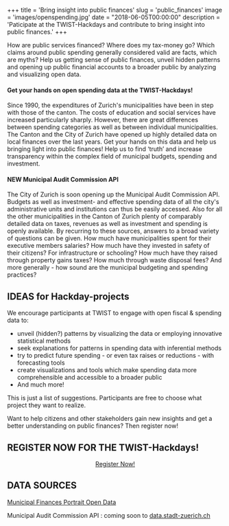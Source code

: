﻿+++
title = 'Bring insight into public finances'
slug = 'public_finances'
image = 'images/openspending.jpg'
date = "2018-06-05T00:00:00"
description = 'Paticipate at the TWIST-Hackdays and contribute to bring insight into public finances.'
+++

How are public services financed? Where does my tax-money go? Which claims around public spending generally considered valid are facts, which are myths? Help us getting sense of public finances, unveil hidden patterns and opening up public financial accounts to a broader public by analyzing and visualizing open data.

#### Get your hands on open spending data at the TWIST-Hackdays!

Since 1990, the expenditures of Zurich's municipalities have been in step with those of the canton. The costs of education and social services have increased particularly sharply. 
However, there are great differences between spending categories as well as between individual municipalities. The Canton and the City of Zurich have opened up highly detailed data on local finances over the last years. 
Get your hands on this data and help us bringing light into public finances! Help us to find ‘truth’ and increase transparency within the complex field of municipal budgets, spending and investment.

#### NEW Municipal Audit Commission API

The City of Zurich is soon opening up the Municipal Audit Commission API. Budgets as well as investment- and effective spending data of all the city's administrative units and institutions can thus be easily accessed. 
Also for all the other municipalities in the Canton of Zurich plenty of comparably detailed data on taxes, revenues as well as investment and spending is openly available. 
By recurring to these sources, answers to a broad variety of questions can be given. 
How much have municipalities spent for their executive members salaries? 
How much have they invested in safety of their citizens? For infrastructure or schooling? How much have they raised through property gains taxes? How much through waste disposal fees? And more generally - how sound are the municipal budgeting and spending practices?

## IDEAS for Hackday-projects

We encourage participants at TWIST to engage with open fiscal & spending data to:
      
- unveil (hidden?) patterns by visualizing the data or employing innovative statistical methods
- seek explanations for patterns in spending data with inferential methods 
- try to predict future spending - or even tax raises or reductions - with forecasting tools
- create visualizations and tools which make spending data more comprehensible and accessible to a broader public 
- And much more!

This is just a list of suggestions. Participants are free to choose what project they want to realize.

Want to help citizens and other stakeholders gain new insights and get a better understanding on public finances? Then register now!

## REGISTER NOW FOR THE TWIST-Hackdays!

<center><a target="_blank" href="https://www.eventbrite.de/e/twist-2018-tickets-44099503803" class="button back alt2">Register Now!</a></center>


## DATA SOURCES

[Municipal Finances Portrait Open Data](https://opendata.swiss/de/organization/statistisches-amt-kanton-zuerich?groups=finances)

Municipal Audit Commission API : coming soon to [data.stadt-zuerich.ch](https://data.stadt-zuerich.ch/)


